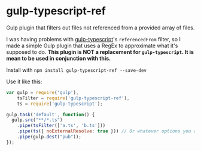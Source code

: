 gulp-typescript-ref
===================
Gulp plugin that filters out files not referenced from a provided array of files.

I was having problems with [gulp-typescript](https://github.com/ivogabe/gulp-typescript)'s
`referencedFrom` filter, so I made a simple Gulp plugin that uses a RegEx to approximate
what it's supposed to do. **This plugin is NOT a replacement for `gulp-typescript`. It is
mean to be used in conjunction with this.**

Install with `npm install gulp-typescript-ref --save-dev`

Use it like this:

```javascript
var gulp = require('gulp'),
    tsFilter = require('gulp-typescript-ref'),
    ts = require('gulp-typescript');

gulp.task('default', function() {
  gulp.src("**/*.ts")
    .pipe(tsFilter(['a.ts', 'b.ts']))
    .pipe(ts({ noExternalResolve: true })) // Or whatever options you want
    .pipe(gulp.dest("pub"));
});
```
